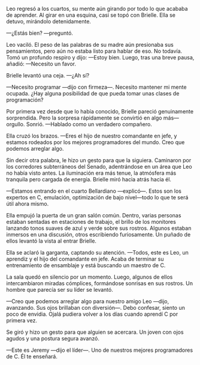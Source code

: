 Leo regresó a los cuartos, su mente aún girando por todo lo que acababa de aprender. Al girar en una esquina, casi se topó con Brielle. Ella se detuvo, mirándolo detenidamente.

—¿Estás bien? —preguntó.

Leo vaciló. El peso de las palabras de su madre aún presionaba sus pensamientos, pero aún no estaba listo para hablar de eso. No todavía. Tomó un profundo respiro y dijo: —Estoy bien. Luego, tras una breve pausa, añadió: —Necesito un favor.

Brielle levantó una ceja. —¿Ah sí?

—Necesito programar —dijo con firmeza—. Necesito mantener mi mente ocupada. ¿Hay alguna posibilidad de que pueda tomar unas clases de programación?

Por primera vez desde que lo había conocido, Brielle pareció genuinamente sorprendida. Pero la sorpresa rápidamente se convirtió en algo más—orgullo. Sonrió. —Hablado como un verdadero compañero.

Ella cruzó los brazos. —Eres el hijo de nuestro comandante en jefe, y estamos rodeados por los mejores programadores del mundo. Creo que podemos arreglar algo.

Sin decir otra palabra, le hizo un gesto para que la siguiera. Caminaron por los corredores subterráneos del Senado, adentrándose en un área que Leo no había visto antes. La iluminación era más tenue, la atmósfera más tranquila pero cargada de energía. Brielle miró hacia atrás hacia él.

—Estamos entrando en el cuarto Bellardiano —explicó—. Estos son los expertos en C, emulación, optimización de bajo nivel—todo lo que te será útil ahora mismo.

Ella empujó la puerta de un gran salón común. Dentro, varias personas estaban sentadas en estaciones de trabajo, el brillo de los monitores lanzando tonos suaves de azul y verde sobre sus rostros. Algunos estaban inmersos en una discusión, otros escribiendo furiosamente. Un puñado de ellos levantó la vista al entrar Brielle.

Ella se aclaró la garganta, captando su atención. —Todos, este es Leo, un aprendiz y el hijo del comandante en jefe. Acaba de terminar su entrenamiento de ensamblaje y está buscando un maestro de C.

La sala quedó en silencio por un momento. Luego, algunos de ellos intercambiaron miradas cómplices, formándose sonrisas en sus rostros. Un hombre que parecía ser su líder se levantó.

—Creo que podemos arreglar algo para nuestro amigo Leo —dijo, avanzando. Sus ojos brillaban con diversión—. Debo confesar, siento un poco de envidia. Ojalá pudiera volver a los días cuando aprendí C por primera vez.

Se giró y hizo un gesto para que alguien se acercara. Un joven con ojos agudos y una postura segura avanzó.

—Este es Jeremy —dijo el líder—. Uno de nuestros mejores programadores de C. Él te enseñará.